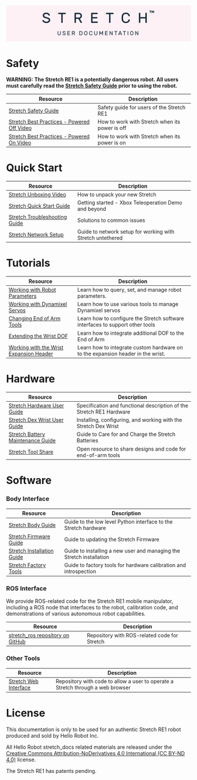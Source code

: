 ![](./images/stretch_banner.png)

# Safety

**WARNING: The Stretch RE1 is a potentially dangerous robot. All users must carefully read the [Stretch Safety Guide](robot_safety_guide.md) prior to using the robot.**


| Resource                                                     | Description                                    |
| ------------------------------------------------------------ | ---------------------------------------------- |
| [Stretch Safety Guide](robot_safety_guide.md)                | Safety guide for users of the Stretch RE1      |
| [Stretch Best Practices - Powered Off Video](https://youtu.be/mQdOGEksdYM) | How to work with Stretch when its power is off |
| [Stretch Best Practices - Powered On Video](https://youtu.be/iEaapHNfEWA) | How to work with Stretch when its power is on  |

# Quick Start

| Resource                                                  | Description                                           |
| --------------------------------------------------------- | ----------------------------------------------------- |
| [Stretch Unboxing Video](https://youtu.be/O-6VrqqGlig)    | How to unpack your new Stretch                        |
| [Stretch Quick Start Guide](quick_start_guide.md)         | Getting started  - Xbox Teleoperation Demo and beyond |
| [Stretch Troubleshooting Guide](troubleshooting_guide.md) | Solutions to common issues                            |
| [Stretch Network Setup](untethered_operation.md)   | Guide to network setup for working with Stretch untethered |

# Tutorials

| Resource                                                     | Description                                                  |
| ------------------------------------------------------------ | ------------------------------------------------------------ |
| [Working with Robot Parameters](parameters_tutorial.md)      | Learn how to query, set, and manage robot parameters.        |
| [Working with Dynamixel Servos](dynamixel_tutorial.md)       | Learn how to use various tools to manage Dynamixel servos    |
| [Changing End of Arm Tools](tool_change_tutorial.md)         | Learn how to configure the Stretch software interfaces to support other tools |
| [Extending the Wrist DOF](https://github.com/hello-robot/stretch_body/tree/master/tutorial/extending_wrist_dof) | Learn how to integrate additional DOF to the End of Arm      |
| [Working with the Wrist Expansion Header](https://github.com/hello-robot/stretch_firmware/blob/master/tutorial/README.md) | Learn how to integrate custom hardware on to the expansion header in the wrist. |

# Hardware

| Resource                                                     | Description                                                  |
| ------------------------------------------------------------ | ------------------------------------------------------------ |
| [Stretch Hardware User Guide](hardware_user_guide.md)        | Specification and functional description of the Stretch RE1 Hardware |
| [Stretch Dex Wrist User Guide](dex_wrist_user_guide.md)      | Installing, configuring, and working with the Stretch Dex Wrist |
| [Stretch Battery Maintenance Guide](battery_maintenance_guide.md) | Guide to Care for and Charge the Stretch Batteries           |
| [Stretch Tool Share](https://github.com/hello-robot/stretch_tool_share) | Open resource to share designs and code for end-of-arm tools |

# Software

### Body Interface

| Resource                                                     | Description                                                  |
| ------------------------------------------------------------ | ------------------------------------------------------------ |
| [Stretch Body Guide](stretch_body_guide.md)                  | Guide to the low level Python interface to the Stretch hardware |
| [Stretch Firmware Guide](https://github.com/hello-robot/stretch_firmware/blob/master/README.md) | Guide to updating the Stretch Firmware                       |
| [Stretch Installation Guide](https://github.com/hello-robot/stretch_install/blob/master/README.md) | Guide to installing a new user and managing the Stretch installation |
| [Stretch Factory Tools](https://github.com/hello-robot/stretch_factory/blob/master/README.md) | Guide to factory tools for hardware calibration and introspection |

### ROS Interface 

We provide ROS-related code for the Stretch RE1 mobile manipulator, including a ROS node that interfaces to the robot, calibration code, and demonstrations of various autonomous robot capabilities.  


| Resource                                                     | Description                                  |
| ------------------------------------------------------------ | -------------------------------------------- |
| [stretch_ros repository on GitHub](https://github.com/hello-robot/stretch_ros) | Repository with ROS-related code for Stretch |

### Other Tools

| Resource                                                     | Description                                                  |
| ------------------------------------------------------------ | ------------------------------------------------------------ |
| [Stretch Web Interface](https://github.com/hello-robot/stretch_web_interface) | Repository with code to allow a user to operate a Stretch through a web browser |

# License

This documentation is only to be used for an authentic Stretch RE1 robot produced and sold by Hello Robot Inc. 

All Hello Robot stretch_docs related materials are released under the [Creative Commons Attribution-NoDerivatives 4.0 International (CC BY-ND 4.0)](https://creativecommons.org/licenses/by-nd/4.0) license.

The Stretch RE1 has patents pending.
